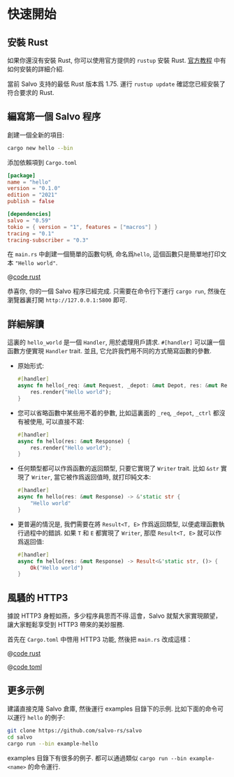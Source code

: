 # 快速開始

## 安裝 Rust

如果你還沒有安裝 Rust, 你可以使用官方提供的 ```rustup``` 安裝 Rust. [官方教程](https://doc.rust-lang.org/book/ch01-01-installation.html) 中有如何安裝的詳細介紹.

當前 Salvo 支持的最低 Rust 版本爲 1.75. 運行 ```rustup update``` 確認您已經安裝了符合要求的 Rust.

## 編寫第一個 Salvo 程序

創建一個全新的項目:

```bash
cargo new hello --bin
```

添加依賴項到 `Cargo.toml`

```toml
[package]
name = "hello"
version = "0.1.0"
edition = "2021"
publish = false

[dependencies]
salvo = "0.59"
tokio = { version = "1", features = ["macros"] }
tracing = "0.1"
tracing-subscriber = "0.3"
```

在 `main.rs` 中創建一個簡單的函數句柄, 命名爲`hello`, 這個函數只是簡單地打印文本 ```"Hello world"```.

@[code rust](../../../codes/hello/src/main.rs)

恭喜你, 你的一個 Salvo 程序已經完成. 只需要在命令行下運行 ```cargo run```, 然後在瀏覽器裏打開 ```http://127.0.0.1:5800``` 即可.

## 詳細解讀

這裏的 ```hello_world``` 是一個 `Handler`, 用於處理用戶請求. ```#[handler]``` 可以讓一個函數方便實現 `Handler` trait. 並且, 它允許我們用不同的方式簡寫函數的參數.

- 原始形式:
  
    ```rust
    #[handler]
    async fn hello(_req: &mut Request, _depot: &mut Depot, res: &mut Response, _ctrl: &mut FlowCtrl) {
        res.render("Hello world");
    }
    ```

- 您可以省略函數中某些用不着的參數, 比如這裏面的 ```_req```, ```_depot```, ```_ctrl``` 都沒有被使用, 可以直接不寫:
  
    ``` rust
    #[handler]
    async fn hello(res: &mut Response) {
        res.render("Hello world");
    }
    ```

- 任何類型都可以作爲函數的返回類型, 只要它實現了 `Writer` trait. 比如 ```&str``` 實現了 `Writer`, 當它被作爲返回值時, 就打印純文本:

    ```rust
    #[handler]
    async fn hello(res: &mut Response) -> &'static str {
        "Hello world"
    }
    ```

- 更普遍的情況是, 我們需要在將 ```Result<T, E>``` 作爲返回類型, 以便處理函數執行過程中的錯誤. 如果 ```T``` 和 ```E``` 都實現了 `Writer`, 那麼 ```Result<T, E>``` 就可以作爲返回值:
  
    ```rust
    #[handler]
    async fn hello(res: &mut Response) -> Result<&'static str, ()> {
        Ok("Hello world")
    }
    ```

## 風騷的 HTTP3

據說 HTTP3 身輕如燕，多少程序員思而不得.這會，Salvo 就幫大家實現願望，讓大家輕鬆享受到 HTTP3 帶來的美妙服務.

首先在 `Cargo.toml` 中啓用 HTTP3 功能, 然後把 `main.rs` 改成這樣：

<CodeGroup>
  <CodeGroupItem title="main.rs" active>

@[code rust](../../../codes/hello-h3/src/main.rs)

  </CodeGroupItem>
  <CodeGroupItem title="Cargo.toml">

@[code toml](../../../codes/hello-h3/Cargo.toml)

  </CodeGroupItem>
</CodeGroup>

## 更多示例
建議直接克隆 Salvo 倉庫, 然後運行 examples 目錄下的示例. 比如下面的命令可以運行 ```hello``` 的例子:

```sh
git clone https://github.com/salvo-rs/salvo
cd salvo
cargo run --bin example-hello
```

examples 目錄下有很多的例子. 都可以通過類似 ```cargo run --bin example-<name>``` 的命令運行.
